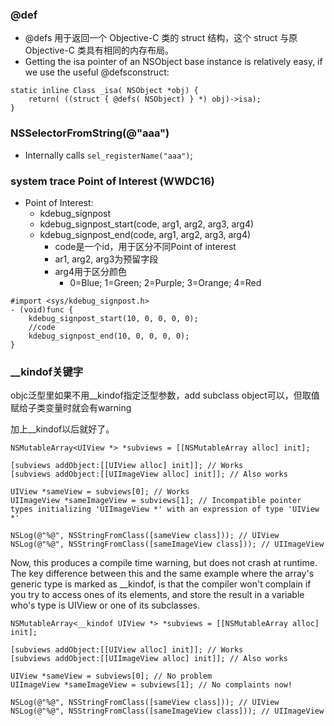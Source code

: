 ### @def

* @defs 用于返回一个 Objective-C 类的 struct 结构，这个 struct 与原 Objective-C 类具有相同的内存布局。
* Getting the isa pointer of an NSObject base instance is relatively easy, if we use the useful @defsconstruct:
```objc
static inline Class _isa( NSObject *obj) {
    return( ((struct { @defs( NSObject) } *) obj)->isa);
}
```

### NSSelectorFromString(@"aaa")
* Internally calls `sel_registerName("aaa")`;

### system trace Point of Interest (WWDC16)
* Point of Interest:
    - kdebug_signpost
    - kdebug_signpost_start(code, arg1, arg2, arg3, arg4)
    - kdebug_signpost_end(code, arg1, arg2, arg3, arg4)
        - code是一个id，用于区分不同Point of interest
        - ar1, arg2, arg3为预留字段
        - arg4用于区分颜色
            - 0=Blue; 1=Green; 2=Purple; 3=Orange; 4=Red
```objc
#import <sys/kdebug_signpost.h>
- (void)func {
    kdebug_signpost_start(10, 0, 0, 0, 0);
    //code
    kdebug_signpost_end(10, 0, 0, 0, 0);
}
```

### __kindof关键字
objc泛型里如果不用__kindof指定泛型参数，add subclass object可以，但取值赋给子类变量时就会有warning

加上__kindof以后就好了。

```objc
NSMutableArray<UIView *> *subviews = [[NSMutableArray alloc] init];

[subviews addObject:[[UIView alloc] init]]; // Works
[subviews addObject:[[UIImageView alloc] init]]; // Also works

UIView *sameView = subviews[0]; // Works
UIImageView *sameImageView = subviews[1]; // Incompatible pointer types initializing 'UIImageView *' with an expression of type 'UIView *'

NSLog(@"%@", NSStringFromClass([sameView class])); // UIView
NSLog(@"%@", NSStringFromClass([sameImageView class])); // UIImageView
```

Now, this produces a compile time warning, but does not crash at runtime. The key difference between this and the same example where the array's generic type is marked as __kindof, is that the compiler won't complain if you try to access ones of its elements, and store the result in a variable who's type is UIView or one of its subclasses.

```objc
NSMutableArray<__kindof UIView *> *subviews = [[NSMutableArray alloc] init];

[subviews addObject:[[UIView alloc] init]]; // Works
[subviews addObject:[[UIImageView alloc] init]]; // Also works

UIView *sameView = subviews[0]; // No problem
UIImageView *sameImageView = subviews[1]; // No complaints now!

NSLog(@"%@", NSStringFromClass([sameView class])); // UIView
NSLog(@"%@", NSStringFromClass([sameImageView class])); // UIImageView
```

